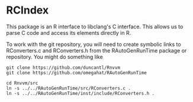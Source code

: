 RCIndex
=======

This package is an R interface to libclang's C interface.
This allows us to parse C code and access its elements
directly in R.  



To work with the git repository, you will need to create symbolic
links to RConverters.c and RConverters.h from the RAutoGenRunTime
package or repository.
You might do something like

```shell
git clone https://github.com/duncantl/Rnvvm
git clone https://github.com/omegahat/RAutoGenRunTime

cd Rnvvm/src
ln -s ../../RAutoGenRunTime/src/RConverters.c .
ln -s ../../RAutoGenRunTime/inst/include/RConverters.h .
```
